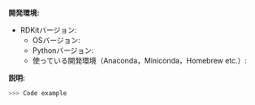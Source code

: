**開発環境:**
  - RDKitバージョン:
	- OSバージョン:
	- Pythonバージョン:
	- 使っている開発環境（Anaconda，Miniconda，Homebrew etc.）:

**説明:**

```python
>>> Code example 
```
